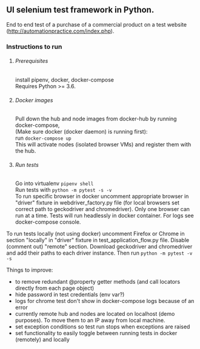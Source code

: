 ## UI selenium test framework in Python.

End to end test of a purchase of a commercial product on a test website 
(http://automationpractice.com/index.php).

### Instructions to run

1. ###### Prerequisites
    
    install pipenv, docker, docker-compose  
    Requires Python >= 3.6.

2. ###### Docker images
    Pull down the hub and node images from docker-hub by running docker-compose,  
    (Make sure docker (docker daemon) is running first):  
    run `docker-compose up`  
    This will activate nodes (isolated browser VMs) and register them with the hub.

3. ###### Run tests
    
    Go into virtualenv `pipenv shell`    
    Run tests with `python -m pytest -s -v`  
    To run specific browser in docker uncomment appropriate browser in "driver" fixture 
    in webdriver_factory.py file (for local browsers set correct path to geckodriver 
    and chromedriver). Only one browser can run at a time.
    Tests will run headlessly in docker container. For logs see docker-compose console.
    
To run tests locally (not using docker) uncomment Firefox or Chrome in section "locally" 
in "driver" fixture in test_application_flow.py file. Disable (comment out) "remote" 
section. Download geckodriver and chromedriver and add their paths to each driver 
instance. Then run `python -m pytest -v -s`


Things to improve:
- to remove redundant @property getter methods (and call locators directly from each page object)
- hide password in test credentials (env var?)
- logs for chrome test don't show in docker-compose logs because of an error
- currently remote hub and nodes are located on localhost (demo purposes). To move them to
 an IP away from local machine. 
- set exception conditions so test run stops when exceptions are raised
- set functionality to easily toggle between running tests in docker (remotely) and locally
 

